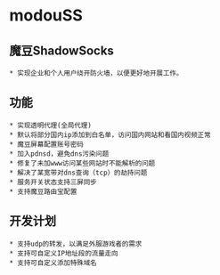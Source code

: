 modouSS
======

## 魔豆ShadowSocks

    * 实现企业和个人用户绕开防火墙，以便更好地开展工作。

## 功能

    * 实现透明代理(全局代理)
    * 默认将部分国内ip添加到白名单，访问国内网站和看国内视频正常
    * 魔豆屏幕配置账号密码
    * 加入pdnsd，避免dns污染问题
    * 修复了未加www访问某些网站时不能解析的问题
    * 解决了某宽带对dns查询（tcp）的劫持问题
    * 服务开关状态支持三屏同步
    * 支持魔豆路由宝配置

## 开发计划

    * 支持udp的转发，以满足外服游戏者的需求
    * 支持可自定义IP地址段的流量走向
    * 支持可自定义添加特殊域名
